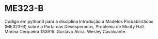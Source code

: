 # ME323-B
Código em python3 para a disciplina Introdução a Modelos Probabilísticos (ME323-B) sobre a Porta dos Desesperados, Problema de Monty Hall. 
Marina Cerqueira 183916. 
Gustavo Akira. 
Wesley Cavalcante. 
